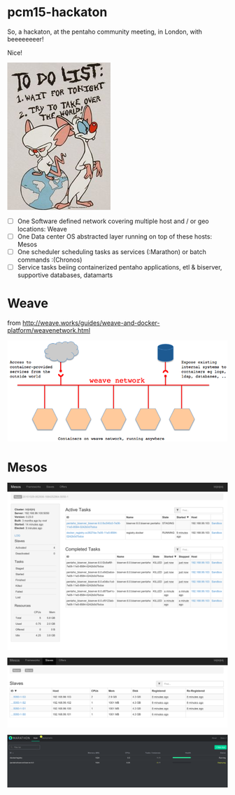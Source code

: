 # pcm15-hackaton
So, a hackaton, at the pentaho community meeting, in London, with beeeeeeeer!

Nice!

![Alt text](img/narf.jpg)


- [ ] One Software defined network covering multiple host and / or geo locations: Weave
- [ ] One Data center OS abstracted layer running on top of these hosts: Mesos
- [ ] One scheduler scheduling tasks as services (:Marathon) or batch commands :(Chronos)
- [ ] Service tasks beiing containerized pentaho applications, etl & biserver, supportive databases, datamarts

# Weave

from http://weave.works/guides/weave-and-docker-platform/weavenetwork.html

![Alt text](img/virtual-network.png)

# Mesos
![Alt text](img/mesos.png)

![Alt text](img/slaves.png)

![Alt text](img/marathon.png)
